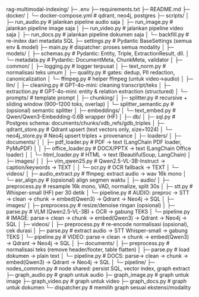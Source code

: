 rag-multimodal-indexing/
├─ .env
├─ requirements.txt
├─ README.md
├─ docker/
│  └─ docker-compose.yml                 # qdrant, neo4j, postgres
├─ scripts/
│  ├─ run_audio.py                       # jalankan pipeline audio saja
│  ├─ run_image.py                       # jalankan pipeline image saja
│  ├─ run_video.py                       # jalankan pipeline video saja
│  ├─ run_docs.py                        # jalankan pipeline dokumen saja
│  └─ backfill.py                        # re-index dari metadata SQL
├─ settings.py                           # Pydantic BaseSettings (semua env & model)
├─ main.py                               # dispatcher: proses semua modality
│
├─ models/
│  ├─ schemas.py                         # Pydantic: Entity, Triple, ExtractionResult, dll.
│  └─ metadata.py                        # Pydantic: DocumentMeta, ChunkMeta, validator
│
├─ common/
│  ├─ logging.py                         # logger terpusat
│  ├─ text_norm.py                       # normalisasi teks umum
│  ├─ quality.py                         # gates: dedup, PII redaction, canonicalization
│  └─ ffmpeg.py                          # helper ffmpeg (untuk video→audio)
│
├─ llm/
│  ├─ cleaning.py                        # GPT-4o-mini: cleaning transcript/teks
│  ├─ extraction.py                      # GPT-4o-mini: entity & relation extraction (structured)
│  └─ prompts/                           # template prompt
│
├─ chunking/
│  ├─ splitter.py                        # recursive + sliding window (900–1200 toks, overlap)
│  └─ splitter_semantic.py               # (opsional) semantic splitter
│
├─ embeddings/
│  └─ text_embed.py                      # Qwen/Qwen3-Embedding-0.6B wrapper (HF)
│
├─ db/
│  ├─ sql.py                             # Postgres schema: documents/chunks/vdb_refs/gdb_triples
│  ├─ qdrant_store.py                    # Qdrant upsert (text vectors only, size=1024)
│  └─ neo4j_store.py                     # Neo4j upsert triples + provenance
│
├─ loaders/
│  ├─ documents/
│  │  ├─ pdf_loader.py                   # PDF → text (LangChain PDF loader, PyMuPDF)
│  │  ├─ office_loader.py                # DOCX/PPTX → text (LangChain Office loader)
│  │  └─ html_loader.py                  # HTML → text (BeautifulSoup, LangChain)
│  ├─ images/
│  │  ├─ vlm_qwen25.py                   # Qwen2.5-VL-3B-Instruct → caption/keywords → TEXT
│  │  └─ ocr.py                          # OCR fallback → TEXT
│  └─ videos/
│     ├─ audio_extract.py                # ffmpeg: extract audio → wav 16k mono
│     └─ asr_align.py                    # (opsional) align segmen waktu
│
├─ audio/
│  ├─ preprocess.py                      # resample 16k mono, VAD, normalize, split 30s
│  ├─ stt.py                             # Whisper-small (HF) per 30 detik
│  └─ pipeline.py                        # AUDIO: preproc → STT → clean → chunk → embed(Qwen3) → Qdrant → Neo4j → SQL
│
├─ images/
│  ├─ preprocess.py                      # resize/denoise ringan (opsional)
│  ├─ parse.py                           # VLM (Qwen2.5-VL-3B) + OCR → gabung TEKS
│  └─ pipeline.py                        # IMAGE: parse→ clean → chunk → embed(Qwen3) → Qdrant → Neo4j → SQL
│
├─ videos/
│  ├─ preprocess.py                      # re-encode normalisasi (opsional), cek durasi
│  ├─ parse.py                           # extract audio → STT Whisper-small → gabung TEKS
│  └─ pipeline.py                        # VIDEO: parse→ clean → chunk → embed(Qwen3) → Qdrant → Neo4j → SQL
│
├─ documents/
│  ├─ preprocess.py                      # normalisasi teks (remove header/footer, table flatten)
│  ├─ parse.py                           # load dokumen → plain text
│  └─ pipeline.py                        # DOCS: parse→ clean → chunk → embed(Qwen3) → Qdrant → Neo4j → SQL
│
└─ pipeline/
   ├─ nodes_common.py                    # node shared: persist SQL, vector index, graph extract
   ├─ graph_audio.py                     # graph untuk audio
   ├─ graph_image.py                     # graph untuk image
   ├─ graph_video.py                     # graph untuk video
   ├─ graph_docs.py                      # graph untuk dokumen
   └─ dispatcher.py                      # memilih graph sesuai ekstensi/modality
